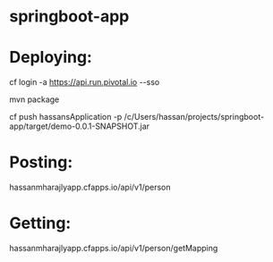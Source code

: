 # springboot-app

Deploying:
=======
cf login -a  https://api.run.pivotal.io --sso

mvn package

cf push hassansApplication -p /c/Users/hassan/projects/springboot-app/target/demo-0.0.1-SNAPSHOT.jar

Posting:
===
hassanmharajlyapp.cfapps.io/api/v1/person

Getting:
===
hassanmharajlyapp.cfapps.io/api/v1/person/getMapping

